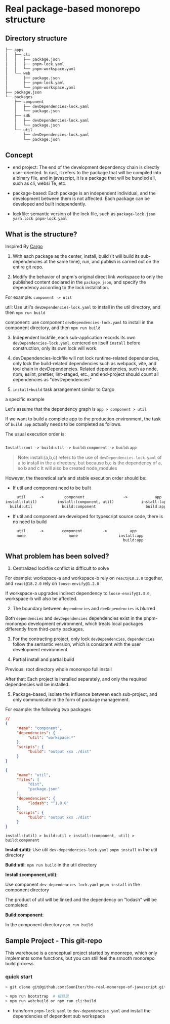 # Real package-based monorepo structure

## Directory structure

```txt
├── apps
│   ├── cli
│   │   ├── package.json
│   │   ├── pnpm-lock.yaml
│   │   └── pnpm-workspace.yaml
│   └── web
│       ├── package.json
│       ├── pnpm-lock.yaml
│       └── pnpm-workspace.yaml
├── package.json
└── packages
    ├── component
    │   ├── devDependencies-lock.yaml
    │   └── package.json
    ├── sdk
    │   ├── devDependencies-lock.yaml
    │   └── package.json
    └── util
        ├── devDependencies-lock.yaml
        └── package.json
```

## Concept

- end project: The end of the development dependency chain is directly user-oriented. In rust, it refers to the package that will be compiled into a binary file, and in javascript, it is a package that will be bundled all, such as cli, websi Te, etc.

- package-based: Each package is an independent individual, and the development between them is not affected. Each package can be developed and built independently.

- lockfile: semantic version of the lock file, such as `package-lock.json yarn.lock pnpm-lock.yaml`

## What is the structure?

Inspired By [Cargo](https://rustwiki.org/en/cargo/faq.html#why-do-binaries-have-cargolock-in-version-control-but-not-libraries)

1. With each package as the center, install, build (it will build its sub-dependencies at the same time), run, and publish is carried out on the entire git repo.

2. Modify the behavior of pnpm's original direct link workspace to only the published content declared in the `package.json`, and specify the dependency according to the lock installation.

For example: `component -> util`

util: Use util's `devDependencies-lock.yaml` to install in the util directory, and then `npm run build`

component: use component `devDependencies-lock.yaml` to install in the component directory, and then `npm run build`

3. Independent lockfile, each sub-application records its own `devDependencies-lock.yaml`, centered on itself `install` before construction, only its own lock will work.

4. devDependencies-lockfile will not lock runtime-related dependencies, only lock the build-related dependencies such as webpack, vite, and tool chain in devDependencies. Related dependencies, such as node, npm, eslint, prettier, lint-staged, etc., and end-project should count all dependencies as "devDependencies"

5. `install+build` task arrangement similar to Cargo

a specific example

Let's assume that the dependency graph is `app > component > util`

If we want to build a complete app to the production environment, the task of `build app` actually needs to be completed as follows.

The usual execution order is:

```txt

Install:root -> build:util -> build:component -> build:app

```

> Note: install:(a,b,c) refers to the use of `devDependencies-lock.yaml` of a to install in the a directory, but because b,c is the dependency of a, so b and c It will also be created node_modules

However, the theoretical safe and stable execution order should be:

- If util and component need to be built

```txt
     util      ->         component                 ->            app
install:(util)         install:(component, util)            install:(app, util, component) 
  build:util             build:component                      build:app  
```

- If util and component are developed for typescript source code, there is no need to build

```txt
     util      ->        component         ->          app
     none                   none                  install:app
                                                    build:app
```

## What problem has been solved?

1. Centralized lockfile conflict is difficult to solve

For example: workspace-a and workspace-b rely on `react@18.2.0` together, and `react@18.2.0` rely on `loose-envify@1.2.0`

If workspace-a upgrades indirect dependency to `loose-envify@1.3.0`, workspace-b will also be affected.

2. The boundary between `dependencies` and `devDependencies` is blurred

Both `dependencies` and `devDependencies` dependencies exist in the pnpm-monorepo development environment, which treats local packages differently from third-party packages.

3. For the contracting project, only lock `devDependencies`, `dependencies` follow the semantic version, which is consistent with the user development environment.

4. Partial install and partial build

Previous: root directory whole monorepo full install

After that: Each project is installed separately, and only the required dependencies will be installed.

5. Package-based, isolate the influence between each sub-project, and only communicate in the form of package management.

For example: the following two packages 

```json
// 
{
     "name": "component",
     "dependencies": {
          "util": "workspace:*"
     },
     "scripts": {
          "build": "output xxx ./dist"
     }
}
```
```json
{
     "name": "util",
     "files": [
          "dist",
          "package.json"
     ],
     "dependencies": {
          "lodash": "^1.0.0"
     },
     "scripts": {
          "build": "output xxx ./dist"
     }
}
```

`install:(util) > build:util > install:(component, util) > build:component`

**Install:(util)**: Use util `dev-dependencies-lock.yaml` `pnpm install` in the util directory

**Build:util**: `npm run build` in the util directory

**Install:(component,util)**:

Use component `dev-dependencies-lock.yaml` `pnpm install` in the component directory

The product of util will be linked and the dependency on "lodash" will be completed.

**Build:component**:

In the component directory `npm run build`


## Sample Project - This git-repo

This warehouse is a conceptual project started by moonrepo, which only implements some functions, but you can still feel the smooth monorepo build process.

### quick start

```bash
> git clone git@github.com:SoonIter/the-real-monorepo-of-javascript.git

> npm run bootstrap  # 根目录
> npm run web:build or npm run cli:build
```

- transform `pnpm-lock.yaml` to `dev-dependencies.yaml` and install the dependencies of dependent sub workspace 
